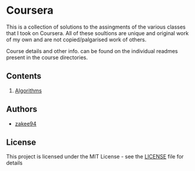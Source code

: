 # Coursera
This is a collection of solutions to the assingments of the various classes that I took on Coursera. All of these soultions are unique and original work of my own and are not copied/palgarised work of others.

Course details and other info. can be found on the individual readmes present in the course directories.

## Contents
1. [Algorithms]()

## Authors
* [zakee94](https://github.com/zakee94/)

## License
This project is licensed under the MIT License - see the [LICENSE](https://github.com/zakee94/mini-projects/blob/master/LICENSE) file for details
